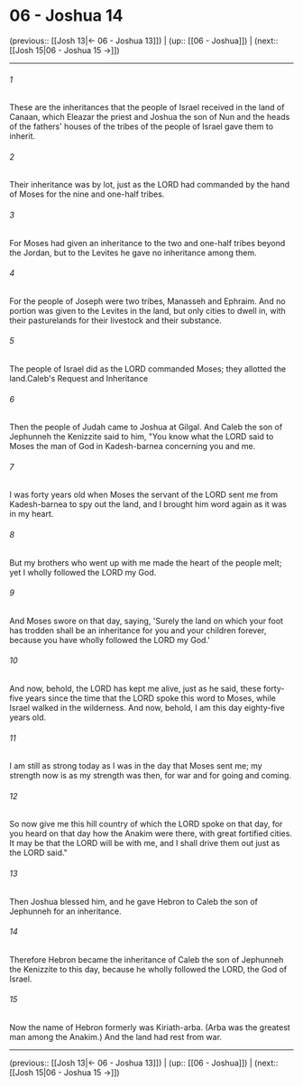 # 06 - Joshua 14

(previous:: [[Josh 13|← 06 - Joshua 13]]) | (up:: [[06 - Joshua]]) | (next:: [[Josh 15|06 - Joshua 15 →]])

***


###### 1 
These are the inheritances that the people of Israel received in the land of Canaan, which Eleazar the priest and Joshua the son of Nun and the heads of the fathers' houses of the tribes of the people of Israel gave them to inherit. 

###### 2 
Their inheritance was by lot, just as the LORD had commanded by the hand of Moses for the nine and one-half tribes. 

###### 3 
For Moses had given an inheritance to the two and one-half tribes beyond the Jordan, but to the Levites he gave no inheritance among them. 

###### 4 
For the people of Joseph were two tribes, Manasseh and Ephraim. And no portion was given to the Levites in the land, but only cities to dwell in, with their pasturelands for their livestock and their substance. 

###### 5 
The people of Israel did as the LORD commanded Moses; they allotted the land.Caleb's Request and Inheritance 

###### 6 
Then the people of Judah came to Joshua at Gilgal. And Caleb the son of Jephunneh the Kenizzite said to him, "You know what the LORD said to Moses the man of God in Kadesh-barnea concerning you and me. 

###### 7 
I was forty years old when Moses the servant of the LORD sent me from Kadesh-barnea to spy out the land, and I brought him word again as it was in my heart. 

###### 8 
But my brothers who went up with me made the heart of the people melt; yet I wholly followed the LORD my God. 

###### 9 
And Moses swore on that day, saying, 'Surely the land on which your foot has trodden shall be an inheritance for you and your children forever, because you have wholly followed the LORD my God.' 

###### 10 
And now, behold, the LORD has kept me alive, just as he said, these forty-five years since the time that the LORD spoke this word to Moses, while Israel walked in the wilderness. And now, behold, I am this day eighty-five years old. 

###### 11 
I am still as strong today as I was in the day that Moses sent me; my strength now is as my strength was then, for war and for going and coming. 

###### 12 
So now give me this hill country of which the LORD spoke on that day, for you heard on that day how the Anakim were there, with great fortified cities. It may be that the LORD will be with me, and I shall drive them out just as the LORD said." 

###### 13 
Then Joshua blessed him, and he gave Hebron to Caleb the son of Jephunneh for an inheritance. 

###### 14 
Therefore Hebron became the inheritance of Caleb the son of Jephunneh the Kenizzite to this day, because he wholly followed the LORD, the God of Israel. 

###### 15 
Now the name of Hebron formerly was Kiriath-arba. (Arba was the greatest man among the Anakim.) And the land had rest from war.

***

(previous:: [[Josh 13|← 06 - Joshua 13]]) | (up:: [[06 - Joshua]]) | (next:: [[Josh 15|06 - Joshua 15 →]])
